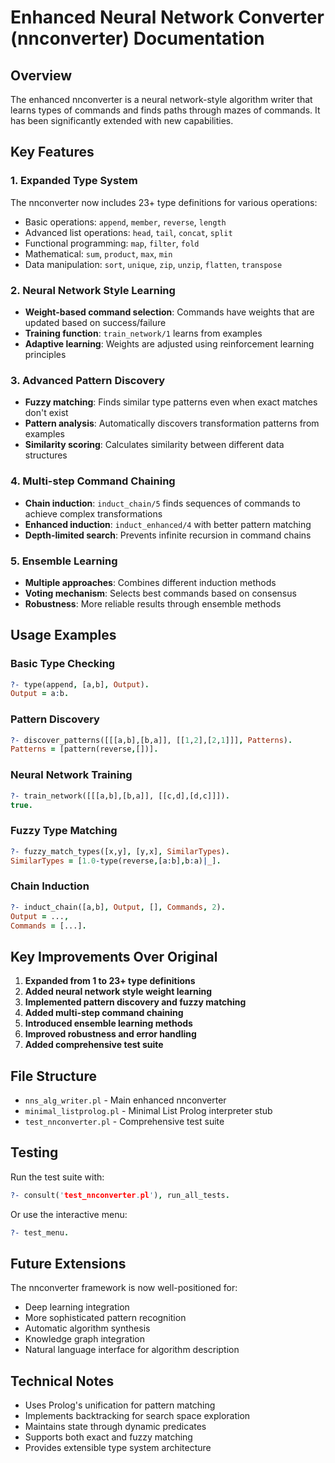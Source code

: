 # Enhanced Neural Network Converter (nnconverter) Documentation

## Overview
The enhanced nnconverter is a neural network-style algorithm writer that learns types of commands and finds paths through mazes of commands. It has been significantly extended with new capabilities.

## Key Features

### 1. Expanded Type System
The nnconverter now includes 23+ type definitions for various operations:
- Basic operations: `append`, `member`, `reverse`, `length`
- Advanced list operations: `head`, `tail`, `concat`, `split`
- Functional programming: `map`, `filter`, `fold`
- Mathematical: `sum`, `product`, `max`, `min`
- Data manipulation: `sort`, `unique`, `zip`, `unzip`, `flatten`, `transpose`

### 2. Neural Network Style Learning
- **Weight-based command selection**: Commands have weights that are updated based on success/failure
- **Training function**: `train_network/1` learns from examples
- **Adaptive learning**: Weights are adjusted using reinforcement learning principles

### 3. Advanced Pattern Discovery
- **Fuzzy matching**: Finds similar type patterns even when exact matches don't exist
- **Pattern analysis**: Automatically discovers transformation patterns from examples
- **Similarity scoring**: Calculates similarity between different data structures

### 4. Multi-step Command Chaining
- **Chain induction**: `induct_chain/5` finds sequences of commands to achieve complex transformations
- **Enhanced induction**: `induct_enhanced/4` with better pattern matching
- **Depth-limited search**: Prevents infinite recursion in command chains

### 5. Ensemble Learning
- **Multiple approaches**: Combines different induction methods
- **Voting mechanism**: Selects best commands based on consensus
- **Robustness**: More reliable results through ensemble methods

## Usage Examples

### Basic Type Checking
```prolog
?- type(append, [a,b], Output).
Output = a:b.
```

### Pattern Discovery
```prolog
?- discover_patterns([[[a,b],[b,a]], [[1,2],[2,1]]], Patterns).
Patterns = [pattern(reverse,[])].
```

### Neural Network Training
```prolog
?- train_network([[[a,b],[b,a]], [[c,d],[d,c]]]).
true.
```

### Fuzzy Type Matching
```prolog
?- fuzzy_match_types([x,y], [y,x], SimilarTypes).
SimilarTypes = [1.0-type(reverse,[a:b],b:a)|_].
```

### Chain Induction
```prolog
?- induct_chain([a,b], Output, [], Commands, 2).
Output = ...,
Commands = [...].
```

## Key Improvements Over Original

1. **Expanded from 1 to 23+ type definitions**
2. **Added neural network style weight learning**
3. **Implemented pattern discovery and fuzzy matching**
4. **Added multi-step command chaining**
5. **Introduced ensemble learning methods**
6. **Improved robustness and error handling**
7. **Added comprehensive test suite**

## File Structure

- `nns_alg_writer.pl` - Main enhanced nnconverter
- `minimal_listprolog.pl` - Minimal List Prolog interpreter stub
- `test_nnconverter.pl` - Comprehensive test suite

## Testing

Run the test suite with:
```prolog
?- consult('test_nnconverter.pl'), run_all_tests.
```

Or use the interactive menu:
```prolog
?- test_menu.
```

## Future Extensions

The nnconverter framework is now well-positioned for:
- Deep learning integration
- More sophisticated pattern recognition
- Automatic algorithm synthesis
- Knowledge graph integration
- Natural language interface for algorithm description

## Technical Notes

- Uses Prolog's unification for pattern matching
- Implements backtracking for search space exploration
- Maintains state through dynamic predicates
- Supports both exact and fuzzy matching
- Provides extensible type system architecture